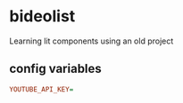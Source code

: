 # bideolist

Learning lit components using an old project

## config variables

```ini
YOUTUBE_API_KEY=
```
